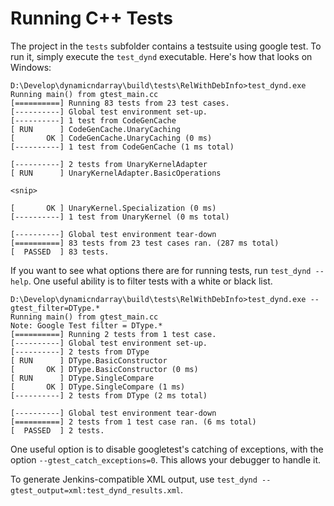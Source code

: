 Running C++ Tests
=================

The project in the `tests` subfolder contains a testsuite
using google test. To run it, simply execute the `test_dynd`
executable. Here's how that looks on Windows:


    D:\Develop\dynamicndarray\build\tests\RelWithDebInfo>test_dynd.exe
    Running main() from gtest_main.cc
    [==========] Running 83 tests from 23 test cases.
    [----------] Global test environment set-up.
    [----------] 1 test from CodeGenCache
    [ RUN      ] CodeGenCache.UnaryCaching
    [       OK ] CodeGenCache.UnaryCaching (0 ms)
    [----------] 1 test from CodeGenCache (1 ms total)

    [----------] 2 tests from UnaryKernelAdapter
    [ RUN      ] UnaryKernelAdapter.BasicOperations

    <snip>

    [       OK ] UnaryKernel.Specialization (0 ms)
    [----------] 1 test from UnaryKernel (0 ms total)

    [----------] Global test environment tear-down
    [==========] 83 tests from 23 test cases ran. (287 ms total)
    [  PASSED  ] 83 tests.

If you want to see what options there are for running tests,
run `test_dynd --help`. One useful ability is to filter tests
with a white or black list.

    D:\Develop\dynamicndarray\build\tests\RelWithDebInfo>test_dynd.exe --gtest_filter=DType.*
    Running main() from gtest_main.cc
    Note: Google Test filter = DType.*
    [==========] Running 2 tests from 1 test case.
    [----------] Global test environment set-up.
    [----------] 2 tests from DType
    [ RUN      ] DType.BasicConstructor
    [       OK ] DType.BasicConstructor (0 ms)
    [ RUN      ] DType.SingleCompare
    [       OK ] DType.SingleCompare (1 ms)
    [----------] 2 tests from DType (2 ms total)

    [----------] Global test environment tear-down
    [==========] 2 tests from 1 test case ran. (6 ms total)
    [  PASSED  ] 2 tests.

One useful option is to disable googletest's catching of exceptions,
with the option `--gtest_catch_exceptions=0`. This allows your debugger
to handle it.

To generate Jenkins-compatible XML output, use `test_dynd --gtest_output=xml:test_dynd_results.xml`.
